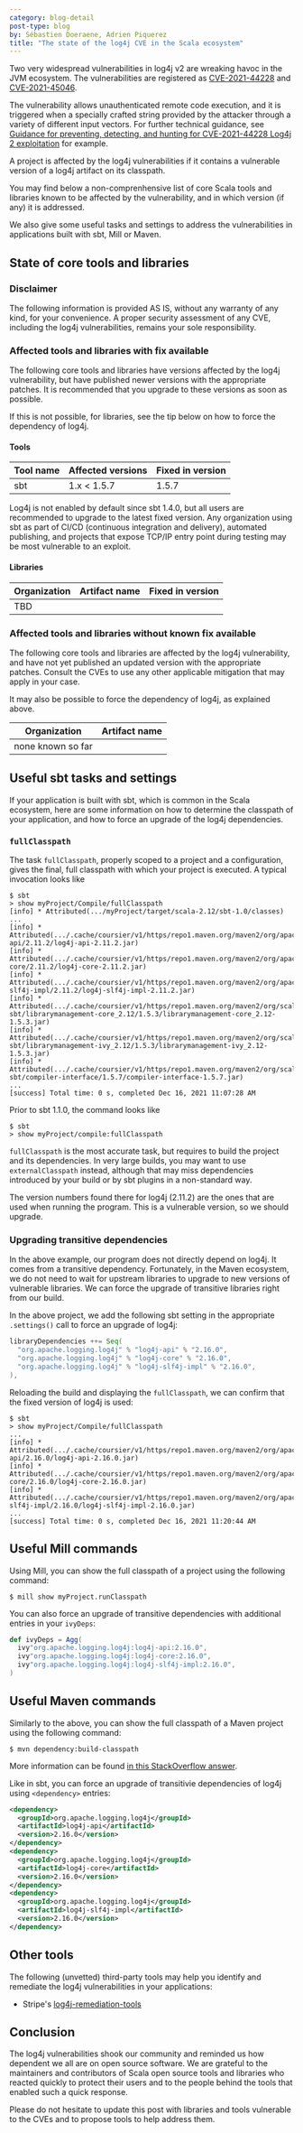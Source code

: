 ```yaml
---
category: blog-detail
post-type: blog
by: Sébastien Doeraene, Adrien Piquerez
title: "The state of the log4j CVE in the Scala ecosystem"
---
```


Two very widespread vulnerabilities in log4j v2 are wreaking havoc in the JVM ecosystem.
The vulnerabilities are registered as [CVE-2021-44228](https://cve.mitre.org/cgi-bin/cvename.cgi?name=CVE-2021-44228) and [CVE-2021-45046](https://cve.mitre.org/cgi-bin/cvename.cgi?name=CVE-2021-45046).

The vulnerability allows unauthenticated remote code execution, and it is triggered when a specially crafted string provided by the attacker through a variety of different input vectors.
For further technical guidance, see [Guidance for preventing, detecting, and hunting for CVE-2021-44228 Log4j 2 exploitation](https://www.microsoft.com/security/blog/2021/12/11/guidance-for-preventing-detecting-and-hunting-for-cve-2021-44228-log4j-2-exploitation/) for example.

A project is affected by the log4j vulnerabilities if it contains a vulnerable version of a log4j artifact on its classpath.

You may find below a non-comprenhensive list of core Scala tools and libraries known to be affected by the vulnerability, and in which version (if any) it is addressed.

We also give some useful tasks and settings to address the vulnerabilities in applications built with sbt, Mill or Maven.

## State of core tools and libraries

### Disclaimer

The following information is provided AS IS, without any warranty of any kind, for your convenience.
A proper security assessment of any CVE, including the log4j vulnerabilities, remains your sole responsibility.

### Affected tools and libraries with fix available

The following core tools and libraries have versions affected by the log4j vulnerability, but have published newer versions with the appropriate patches.
It is recommended that you upgrade to these versions as soon as possible.

If this is not possible, for libraries, see the tip below on how to force the dependency of log4j.

#### Tools

| Tool name | Affected versions | Fixed in version |
|-----------|-------------------|------------------|
| sbt | 1.x < 1.5.7 | 1.5.7 |

Log4j is not enabled by default since sbt 1.4.0, but all users are recommended to upgrade to the latest fixed version.
Any organization using sbt as part of CI/CD (continuous integration and delivery), automated publishing, and projects that expose TCP/IP entry point during testing may be most vulnerable to an exploit.

#### Libraries

| Organization | Artifact name | Fixed in version |
|--------------|---------------|------------------|
| TBD |  |  |

### Affected tools and libraries without known fix available

The following core tools and libraries are affected by the log4j vulnerability, and have not yet published an updated version with the appropriate patches.
Consult the CVEs to use any other applicable mitigation that may apply in your case.

It may also be possible to force the dependency of log4j, as explained above.

| Organization | Artifact name |
|--------------|---------------|
| none known so far | |

## Useful sbt tasks and settings

If your application is built with sbt, which is common in the Scala ecosystem, here are some information on how to determine the classpath of your application, and how to force an upgrade of the log4j dependencies.

### `fullClasspath`

The task `fullClasspath`, properly scoped to a project and a configuration, gives the final, full classpath with which your project is executed.
A typical invocation looks like

```
$ sbt
> show myProject/Compile/fullClasspath
[info] * Attributed(.../myProject/target/scala-2.12/sbt-1.0/classes)
...
[info] * Attributed(.../.cache/coursier/v1/https/repo1.maven.org/maven2/org/apache/logging/log4j/log4j-api/2.11.2/log4j-api-2.11.2.jar)
[info] * Attributed(.../.cache/coursier/v1/https/repo1.maven.org/maven2/org/apache/logging/log4j/log4j-core/2.11.2/log4j-core-2.11.2.jar)
[info] * Attributed(.../.cache/coursier/v1/https/repo1.maven.org/maven2/org/apache/logging/log4j/log4j-slf4j-impl/2.11.2/log4j-slf4j-impl-2.11.2.jar)
[info] * Attributed(.../.cache/coursier/v1/https/repo1.maven.org/maven2/org/scala-sbt/librarymanagement-core_2.12/1.5.3/librarymanagement-core_2.12-1.5.3.jar)
[info] * Attributed(.../.cache/coursier/v1/https/repo1.maven.org/maven2/org/scala-sbt/librarymanagement-ivy_2.12/1.5.3/librarymanagement-ivy_2.12-1.5.3.jar)
[info] * Attributed(.../.cache/coursier/v1/https/repo1.maven.org/maven2/org/scala-sbt/compiler-interface/1.5.7/compiler-interface-1.5.7.jar)
...
[success] Total time: 0 s, completed Dec 16, 2021 11:07:28 AM
```

Prior to sbt 1.1.0, the command looks like

```
$ sbt
> show myProject/compile:fullClasspath
```

`fullClasspath` is the most accurate task, but requires to build the project and its dependencies.
In very large builds, you may want to use `externalClasspath` instead, although that may miss dependencies introduced by your build or by sbt plugins in a non-standard way.

The version numbers found there for log4j (2.11.2) are the ones that are used when running the program.
This is a vulnerable version, so we should upgrade.

### Upgrading transitive dependencies

In the above example, our program does not directly depend on log4j.
It comes from a transitive dependency.
Fortunately, in the Maven ecosystem, we do not need to wait for upstream libraries to upgrade to new versions of vulnerable libraries.
We can force the upgrade of transitive libraries right from our build.

In the above project, we add the following sbt setting in the appropriate `.settings()` call to force an upgrade of log4j:

```scala
libraryDependencies ++= Seq(
  "org.apache.logging.log4j" % "log4j-api" % "2.16.0",
  "org.apache.logging.log4j" % "log4j-core" % "2.16.0",
  "org.apache.logging.log4j" % "log4j-slf4j-impl" % "2.16.0",
),
```

Reloading the build and displaying the `fullClasspath`, we can confirm that the fixed version of log4j is used:

```
$ sbt
> show myProject/Compile/fullClasspath
...
[info] * Attributed(.../.cache/coursier/v1/https/repo1.maven.org/maven2/org/apache/logging/log4j/log4j-api/2.16.0/log4j-api-2.16.0.jar)
[info] * Attributed(.../.cache/coursier/v1/https/repo1.maven.org/maven2/org/apache/logging/log4j/log4j-core/2.16.0/log4j-core-2.16.0.jar)
[info] * Attributed(.../.cache/coursier/v1/https/repo1.maven.org/maven2/org/apache/logging/log4j/log4j-slf4j-impl/2.16.0/log4j-slf4j-impl-2.16.0.jar)
...
[success] Total time: 0 s, completed Dec 16, 2021 11:20:44 AM
```

## Useful Mill commands

Using Mill, you can show the full classpath of a project using the following command:

```
$ mill show myProject.runClasspath
```

You can also force an upgrade of transitive dependencies with additional entries in your `ivyDeps`:

```scala
def ivyDeps = Agg(
  ivy"org.apache.logging.log4j:log4j-api:2.16.0",
  ivy"org.apache.logging.log4j:log4j-core:2.16.0",
  ivy"org.apache.logging.log4j:log4j-slf4j-impl:2.16.0",
)
```

## Useful Maven commands

Similarly to the above, you can show the full classpath of a Maven project using the following command:

```
$ mvn dependency:build-classpath
```

More information can be found [in this StackOverflow answer](https://stackoverflow.com/a/27451672/1829647).

Like in sbt, you can force an upgrade of transitivie dependencies of log4j using `<dependency>` entries:

```xml
<dependency>
  <groupId>org.apache.logging.log4j</groupId>
  <artifactId>log4j-api</artifactId>
  <version>2.16.0</version>
</dependency>
<dependency>
  <groupId>org.apache.logging.log4j</groupId>
  <artifactId>log4j-core</artifactId>
  <version>2.16.0</version>
</dependency>
<dependency>
  <groupId>org.apache.logging.log4j</groupId>
  <artifactId>log4j-slf4j-impl</artifactId>
  <version>2.16.0</version>
</dependency>
```

## Other tools

The following (unvetted) third-party tools may help you identify and remediate the log4j vulnerabilities in your applications:

* Stripe's [log4j-remediation-tools](https://github.com/stripe/log4j-remediation-tools)

## Conclusion

The log4j vulnerabilities shook our community and reminded us how dependent we all are on open source software.
We are grateful to the maintainers and contributors of Scala open source tools and libraries who reacted quickly to protect their users and to the people behind the tools that enabled such a quick response.

Please do not hesitate to update this post with libraries and tools vulnerable to the CVEs and to propose tools to help address them.

